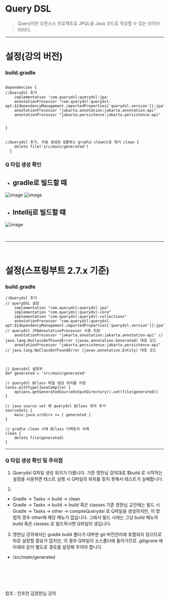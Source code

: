 # Query DSL
> Query이란 오픈소스 프로젝트로 JPQL을 Java 코드로 작성할 수 있는 라이브러리다.

<hr>


# 설정(강의 버전)

### build.gradle
````

dependencies {
//Querydsl 추가
    implementation 'com.querydsl:querydsl-jpa' 
    annotationProcessor "com.querydsl:querydsl-apt:${dependencyManagement.importedProperties['querydsl.version']}:jpa"
    annotationProcessor "jakarta.annotation:jakarta.annotation-api"
    annotationProcessor "jakarta.persistence:jakarta.persistence-api"
    
    
}


//Querydsl 추가, 자동 생성된 Q클래스 gradle clean으로 제거 clean {
    delete file('src/main/generated')
  }

````

### Q 타입 생성 확인
- ## gradle로 빌드할 때

![image](https://user-images.githubusercontent.com/74396651/227722362-f7103f40-a795-482c-943f-2955b9c1ca5d.png)
![image](https://user-images.githubusercontent.com/74396651/227722438-a47dc963-2f0e-4d96-a445-c7d88fed7778.png)

- ## Intellij로 빌드할 떄

![image](https://user-images.githubusercontent.com/74396651/227722457-9e22a082-5696-4d17-b51d-243ba6db22f2.png)

<br>
<hr>
<br>

# 설정(스프링부트 2.7.x 기준)

### build.gradle
````
//Querydsl 추가
// queryDSL 설정
	implementation "com.querydsl:querydsl-jpa"
	implementation "com.querydsl:querydsl-core"
	implementation "com.querydsl:querydsl-collections"
	annotationProcessor "com.querydsl:querydsl-apt:${dependencyManagement.importedProperties['querydsl.version']}:jpa" // querydsl JPAAnnotationProcessor 사용 지정
	annotationProcessor "jakarta.annotation:jakarta.annotation-api" // java.lang.NoClassDefFoundError (javax.annotation.Generated) 대응 코드
	annotationProcessor "jakarta.persistence:jakarta.persistence-api" // java.lang.NoClassDefFoundError (javax.annotation.Entity) 대응 코드
  


// Querydsl 설정부
def generated = 'src/main/generated'

// querydsl QClass 파일 생성 위치를 지정
tasks.withType(JavaCompile) {
	options.getGeneratedSourceOutputDirectory().set(file(generated))
}

// java source set 에 querydsl QClass 위치 추가
sourceSets {
	main.java.srcDirs += [ generated ]
}

// gradle clean 시에 QClass 디렉토리 삭제
clean {
	delete file(generated)
}

````

<hr>

### Q 타입 생성 확인 및 주의점
1. Querydsl Q파일 생성 위치가 다릅니다. 기존 영한님 강의대로 $build 로 시작하는 설정을 사용하면 테스트 실행 시 Q파일의 위치를 찾지 못해서 테스트가 실패합니다.

2. 
- Gradle -> Tasks -> build -> clean
- Gradle -> Tasks -> build -> build 혹은 classes
기존 영한님 교안에는 빌드 시 Gradle -> Tasks -> other -> compileQuerydsl 로 Q파일을 생성하지만, 이 방법의 경우 other에 해당 메뉴가 없습니다. 그래서 빌드 시에는 그냥 build 메뉴의 build 혹은 classes 로 빌드하시면 Q파일이 생깁니다.

3. 영한님 강의에서는 gradle build 폴더가 대부분 git 버전관리에 포함되지 않으므로 따로 설정할 필요가 없지만, 이 경우 Q파일이 소스폴더에 들어가므로 .gitignore 에 아래와 같이 별도로 경로를 설정해 주어야 합니다.
- /src/main/generated



<br>
<br>
<br>
<br>

참조 : 인프런 김영한님 강의

